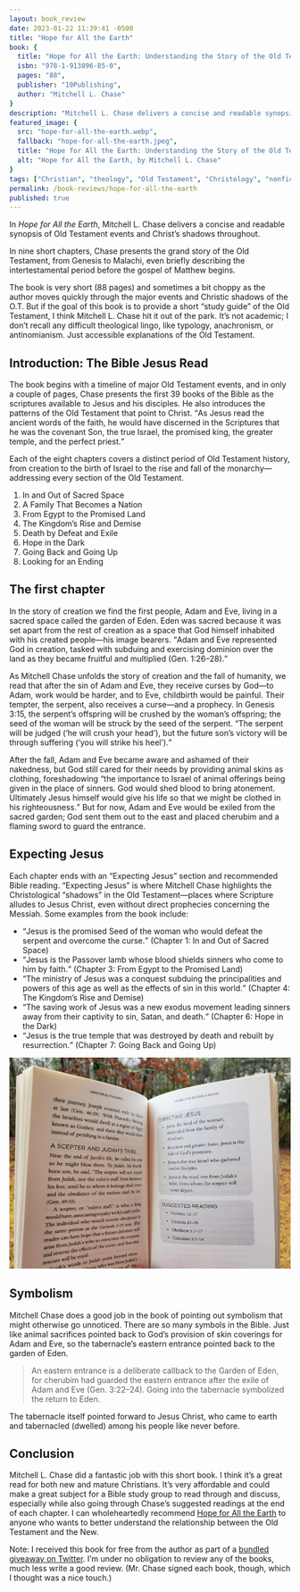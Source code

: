 ```yaml
---
layout: book_review
date: 2023-01-22 11:39:41 -0500
title: "Hope for All the Earth"
book: {
  title: "Hope for All the Earth: Understanding the Story of the Old Testament",
  isbn: "978-1-913896-85-0",
  pages: "88",
  publisher: "10Publishing",
  author: "Mitchell L. Chase"
}
description: "Mitchell L. Chase delivers a concise and readable synopsis of Old Testament events and Christ’s shadows throughout."
featured_image: {
  src: "hope-for-all-the-earth.webp",
  fallback: "hope-for-all-the-earth.jpeg",
  title: "Hope for All the Earth: Understanding the Story of the Old Testament",
  alt: "Hope for All the Earth, by Mitchell L. Chase"
}
tags: ["Christian", "theology", "Old Testament", "Christology", "nonfiction"]
permalink: /book-reviews/hope-for-all-the-earth
published: true
---
```


In <em>Hope for All the Earth</em>, Mitchell L. Chase delivers a concise and readable synopsis of Old Testament events and Christ’s shadows throughout.

In nine short chapters, Chase presents the grand story of the Old Testament, from Genesis to Malachi, even briefly describing the intertestamental period before the gospel of Matthew begins.

The book is very short (88 pages) and sometimes a bit choppy as the author moves quickly through the major events and Christic shadows of the O.T. But if the goal of this book is to provide a short “study guide” of the Old Testament, I think Mitchell L. Chase hit it out of the park. It’s not academic; I don’t recall any difficult theological lingo, like typology, anachronism, or antinomianism. Just accessible explanations of the Old Testament.

## Introduction: The Bible Jesus Read

The book begins with a timeline of major Old Testament events, and in only a couple of pages, Chase presents the first 39 books of the Bible as the scriptures available to Jesus and his disciples. He also introduces the patterns of the Old Testament that point to Christ. <q>As Jesus read the ancient words of the faith, he would have discerned in the Scriptures that he was the covenant Son, the true Israel, the promised king, the greater temple, and the perfect priest.</q>

Each of the eight chapters covers a distinct period of Old Testament history, from creation to the birth of Israel to the rise and fall of the monarchy&mdash;addressing every section of the Old Testament.

1. In and Out of Sacred Space
2. A Family That Becomes a Nation
3. From Egypt to the Promised Land
4. The Kingdom’s Rise and Demise
5. Death by Defeat and Exile
6. Hope in the Dark
7. Going Back and Going Up
8. Looking for an Ending

## The first chapter

In the story of creation we find the first people, Adam and Eve, living in a sacred space called the garden of Eden. Eden was sacred because it was set apart from the rest of creation as a space that God himself inhabited with his created people&mdash;his image bearers. <q>Adam and Eve represented God in creation, tasked with subduing and exercising dominion over the land as they became fruitful and multiplied (Gen. 1:26–28).</q>

As Mitchell Chase unfolds the story of creation and the fall of humanity, we read that after the sin of Adam and Eve, they receive curses by God&mdash;to Adam, work would be harder, and to Eve, childbirth would be painful. Their tempter, the serpent, also receives a curse&mdash;and a prophecy. In Genesis 3:15, the serpent’s offspring will be crushed by the woman’s offspring; the seed of the woman will be struck by the seed of the serpent. <q>The serpent will be judged (<q>he will crush your head</q>), but the future son’s victory will be through suffering (<q>you will strike his heel</q>).</q>

After the fall, Adam and Eve became aware and ashamed of their nakedness, but God still cared for their needs by providing animal skins as clothing, foreshadowing <q>the importance to Israel of animal offerings being given in the place of sinners. God would shed blood to bring atonement. Ultimately Jesus himself would give his life so that we might be clothed in his righteousness.</q> But for now, Adam and Eve would be exiled from the sacred garden; God sent them out to the east and placed cherubim and a flaming sword to guard the entrance.

## Expecting Jesus

Each chapter ends with an “Expecting Jesus” section and recommended Bible reading. “Expecting Jesus” is where Mitchell Chase highlights the Christological “shadows” in the Old Testament&mdash;places where Scripture alludes to Jesus Christ, even without direct prophecies concerning the Messiah. Some examples from the book include:

- <q>Jesus is the promised Seed of the woman who would defeat the serpent and overcome the curse.</q> (Chapter 1: In and Out of Sacred Space)
- <q>Jesus is the Passover lamb whose blood shields sinners who come to him by faith.</q> (Chapter 3: From Egypt to the Promised Land)
- <q>The ministry of Jesus was a conquest subduing the principalities and powers of this age as well as the effects of sin in this world.</q> (Chapter 4: The Kingdom’s Rise and Demise)
- <q>The saving work of Jesus was a new exodus movement leading sinners away from their captivity to sin, Satan, and death.</q> (Chapter 6: Hope in the Dark)
- <q>Jesus is the true temple that was destroyed by death and rebuilt by resurrection.</q> (Chapter 7: Going Back and Going Up)

<picture class="block md:mx-12 xl:mx-0">
	<source type="image/webp" srcset="/assets/img/books/hope-for-all-the-earth-expecting-jesus.webp" >
	<img src="/assets/img/books/hope-for-all-the-earth-expecting-jesus.jpeg" class="my-12 shadow" alt="Hope for All the Earth, by Mitchell L. Chase, end of the chapter" />
</picture>

## Symbolism

Mitchell Chase does a good job in the book of pointing out symbolism that might otherwise go unnoticed. There are so many symbols in the Bible. Just like animal sacrifices pointed back to God’s provision of skin coverings for Adam and Eve, so the tabernacle’s eastern entrance pointed back to the garden of Eden.

> An eastern entrance is a deliberate callback to the Garden of Eden, for cherubim had guarded the eastern entrance after the exile of Adam and Eve (Gen. 3:22–24). Going into the tabernacle symbolized the return to Eden.

The tabernacle itself pointed forward to Jesus Christ, who came to earth and tabernacled (dwelled) among his people like never before.

## Conclusion

Mitchell L. Chase did a fantastic job with this short book. I think it’s a great read for both new and mature Christians. It’s very affordable and could make a great subject for a Bible study group to read through and discuss, especially while also going through Chase’s suggested readings at the end of each chapter. I can wholeheartedly recommend <a href="https://us.10ofthose.com/product/9781913896850/hope-for-all-the-earth-paperback" class="italic" target="_blank">Hope for All the Earth</a> to anyone who wants to better understand the relationship between the Old Testament and the New.

Note: I received this book for free from the author as part of a <a href="https://twitter.com/mitchellchase/status/1610268780524965888" target="_blank">bundled giveaway on Twitter</a>. I’m under no obligation to review any of the books, much less write a good review. (Mr. Chase signed each book, though, which I thought was a nice touch.)